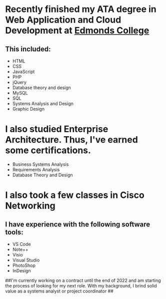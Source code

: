 # Recently finished my ATA degree in Web Application and Cloud Development at [Edmonds College](https://www.Edmonds.edu) #

## This included: ##

* HTML
* CSS
* JavaScript
* PHP
* jQuery
* Database theory and design
* MySQL
* SQL
* Systems Analysis and Design
* Graphic Design

# I also studied Enterprise Architecture. Thus, I've earned some certifications. #
* Business Systems Analysis
* Requirements Analysis
* Database Theory and Design

# I also took a few classes in Cisco Networking #


## I have experience with the following software tools: ##
* VS Code
* Note++
* Visio
* Visual Studio
* PhotoShop
* InDesign


##I'm currently working on a contract until the end of 2022 and am starting the process of looking for my next role. With my background, I brind solid value as a systems analyst or project coordinator ##

